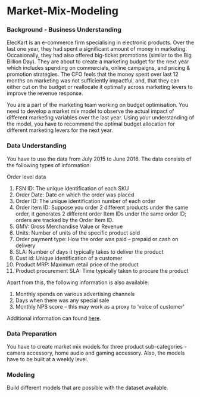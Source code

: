 # Market-Mix-Modeling

### Background  - Business Understanding

ElecKart is an e-commerce firm specialising in electronic products. Over the last one year, they had spent a significant amount of money in marketing. Occasionally, they had also offered big-ticket promotions (similar to the Big Billion Day). They are about to create a marketing budget for the next year which includes spending on commercials, online campaigns, and pricing & promotion strategies. The CFO feels that the money spent over last 12 months on marketing was not sufficiently impactful, and, that they can either cut on the budget or reallocate it optimally across marketing levers to improve the revenue response.

You are a part of the marketing team working on budget optimisation. You need to develop a market mix model to observe the actual impact of different marketing variables over the last year. Using your understanding of the model, you have to recommend the optimal budget allocation for different marketing levers for the next year.

### Data Understanding

You have to use the data from July 2015 to June 2016. The data consists of the following types of information:

Order level data

1. FSN ID: The unique identification of each SKU
2. Order Date: Date on which the order was placed
3. Order ID: The unique identification number of each order
4. Order item ID: Suppose you order 2 different products under the same order, it generates 2 different order Item IDs under the same order ID; orders are tracked by the Order Item ID.
5. GMV: Gross Merchandise Value or Revenue
6. Units: Number of units of the specific product sold
7. Order payment type: How the order was paid – prepaid or cash on delivery
8. SLA: Number of days it typically takes to deliver the product
9. Cust id: Unique identification of a customer
10. Product MRP: Maximum retail price of the product
11. Product procurement SLA: Time typically taken to procure the product

Apart from this, the following information is also available:

1. Monthly spends on various advertising channels
2. Days when there was any special sale
3. Monthly NPS score – this may work as a proxy to ‘voice of customer’

Additional information can  found [here](https://docs.google.com/document/d/1R1Q7ifgIx2IbMKUMF4I9-Smbq1CAye89-sXYyKVO7Lg/edit?usp=sharing).

### Data Preparation
You have to create market mix models for three product sub-categories  - camera accessory, home audio and gaming accessory.  Also, the models have to be built at a weekly level.

### Modeling
Build different models that are possible with the dataset available.

